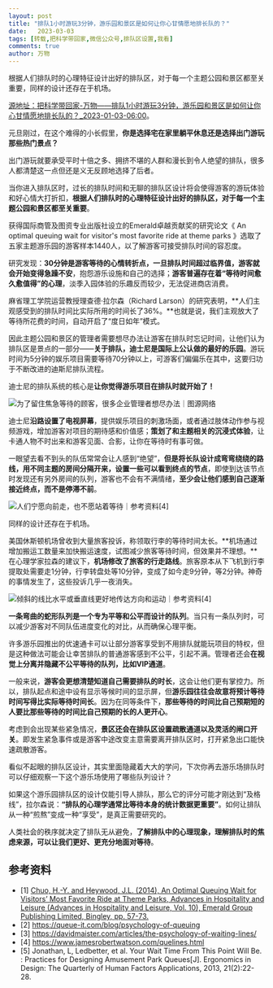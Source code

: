 ```yaml
---
layout: post
title: "排队1小时游玩3分钟，游乐园和景区是如何让你心甘情愿地排长队的？"
date:   2023-03-03
tags: [转载,把科学带回家,微信公众号,排队区设置,我看]
comments: true
author: 万物
---
```


根据人们排队时的心理特征设计出好的排队区，对于每一个主题公园和景区都至关重要，同样的设计还存在于机场。

<!-- more -->

[源地址：把科学带回家-万物——排队1小时游玩3分钟，游乐园和景区是如何让你心甘情愿地排长队的？_2023-01-03-06:00](https://mp.weixin.qq.com/s/lfcvXHfYbmx9Tb2B3sd8-w)。

元旦刚过，在这个难得的小长假里，**你是选择宅在家里躺平休息还是选择出门游玩那些热门景点？**

出门游玩就要承受平时十倍之多、拥挤不堪的人群和漫长到令人绝望的排队，很多人都清楚这一点但还是义无反顾地选择了后者。

当你进入排队区时，过长的排队时间和无聊的排队区设计将会使得游客的游玩体验和好心情大打折扣，**根据人们排队时的心理特征设计出好的排队区，对于每一个主题公园和景区都至关重要**。

获得国际商管及图资专业出版社设立的Emerald卓越贡献奖的研究论文《 An optimal queuing wait for visitor's most favorite ride at theme parks 》选取了五家主题游乐园的游客样本1440人，以了解游客可接受排队时间的容忍度。

研究发现：**30分钟是游客等待的心情转折点，一旦排队时间超过临界值，游客就会开始变得急躁不安**，抱怨游乐设施和自己的选择；**游客普遍存在着“等待时间愈久愈值得”的心理**，淡季入园体验的乐趣反而较少，无法促进商店消费。

麻省理工学院运营教授理查德·拉尔森（Richard Larson）的研究表明，**人们主观感受到的排队时间比实际所用的时间长了36%。**也就是说，我们主观放大了等待所花费的时间，自动开启了“度日如年”模式。

因此主题公园和景区的管理者需要想尽办法让游客在排队时忘记时间，让他们认为排队区是景点的一部分——**关于排队，迪士尼是国际上公认做的最好的乐园**。游玩时间为5分钟的娱乐项目需要等待70分钟以上，可游客们偏偏乐在其中，这要归功于不断改进的迪斯尼排队流程。

迪士尼的排队系统的核心是**让你觉得游乐项目在排队时就开始了！**

![为了留住焦急等待的顾客，很多企业管理者想尽办法｜图源网络](https://hanlinniao.notion.site/image/https%3A%2F%2Fs3-us-west-2.amazonaws.com%2Fsecure.notion-static.com%2F91a7c995-6a41-4262-9311-154a6a44a991%2F640.png?id=2359c000-8527-482b-ba33-894f68c0793e&table=block&spaceId=a979149a-2250-443a-93ce-5f35af6ec2ad&width=2000&userId=&cache=v2 "为了留住焦急等待的顾客，很多企业管理者想尽办法")

迪士尼**沿路设置了电视屏幕**，提供娱乐项目的刺激场面，或者通过肢体动作参与视频游戏，增加游客对项目的期待感和价值感；**策划了和主题相关的沉浸式体验**，让卡通人物不时出来和游客见面、合影，让你在等待时有事可做。

一眼望去看不到头的队伍常常会让人感到“绝望”，**但是将长队设计成弯弯绕绕的路线，用不同主题的房间分隔开来，设置一些可以看到终点的节点**，即使到达该节点时发现还有另外房间的队列，游客也不会有不满情绪，**至少会让他们感到自己逐渐接近终点，而不是停滞不前**。

![人们宁愿向前走，也不愿站着等待｜参考资料[4]](https://hanlinniao.notion.site/image/https%3A%2F%2Fs3-us-west-2.amazonaws.com%2Fsecure.notion-static.com%2F67c98330-8b9e-4a3b-a84d-bbcf04f4b990%2F640.png?id=47471829-2700-4d17-9923-998e6425e3dc&table=block&spaceId=a979149a-2250-443a-93ce-5f35af6ec2ad&width=2000&userId=&cache=v2 "人们宁愿向前走，也不愿站着等待")

同样的设计还存在于机场。

美国休斯顿机场曾收到大量旅客投诉，称领取行李的等待时间太长。**机场通过增加搬运工数量来加快搬运速度，试图减少旅客等待时间，但效果并不理想。**在心理学家拉森的建议下，**机场修改了旅客的行走路线**。旅客原本从下飞机到行李提取处需要走1分钟，行李转盘处等10分钟，变成了如今走9分钟，等2分钟。神奇的事情发生了，这些投诉几乎一夜消失。

![倾斜的线比水平或垂直线更好地传达方向和运动｜参考资料[4]](https://hanlinniao.notion.site/image/https%3A%2F%2Fs3-us-west-2.amazonaws.com%2Fsecure.notion-static.com%2F97e408e0-2b3d-4a70-9c95-279e02ffbada%2F640.png?id=6bf30504-4379-487f-b456-7a377fc62360&table=block&spaceId=a979149a-2250-443a-93ce-5f35af6ec2ad&width=2000&userId=&cache=v2 "倾斜的线比水平或垂直线更好地传达方向和运动")

**一条弯曲的蛇形队列是一个专为平等和公平而设计的队列**。当只有一条队列时，可以减少游客对不同队伍进度变化的对比，从而确保心理平衡。

许多游乐园推出的优速通卡可以让部分游客享受到不用排队就能玩项目的特权，但是这种做法可能会让幸苦排队的普通游客感到不公平，引起不满。管理者还会**在视觉上分离并隐藏不公平等待的队列，比如VIP通道**。

一般来说，**游客会更想清楚知道自己需要排队的时长**，这会让他们更有掌控力。所以，排队起点和途中设有显示等候时间的显示屏，但**游乐园往往会故意将预计等待时间写得比实际等待时间长**。因为在同等条件下，**那些等待的时间比自己预期短的人要比那些等待的时间比自己预期的长的人更开心**。

考虑到会出现某些紧急情况，**景区还会在排队区设置疏散通道以及灵活的闸口开关**。即发生紧急事件或是游客中途改变主意需要离开排队区时，打开紧急出口能快速疏散游客。

看似不起眼的排队区设计，其实里面隐藏着大大的学问，下次你再去游乐场排队时可以仔细观察一下这个游乐场使用了哪些队列设计？

如果这个游乐园排队区的设计仅能引导人排队，那么它的评分可能才刚达到“及格线”，拉尔森说：**“排队的心理学通常比等待本身的统计数据更重要”**。如何让排队从一种“煎熬”变成一种“享受”，是真正需要研究的。

人类社会的秩序就决定了排队无从避免，**了解排队中的心理现象，理解排队时的焦虑来源，可以让我们更好、更充分地面对等待**。

## 参考资料

- \[1\] [Chuo, H.-Y. and Heywood, J.L. (2014), An Optimal Queuing Wait for Visitors’ Most Favorite Ride at Theme Parks, Advances in Hospitality and Leisure (Advances in Hospitality and Leisure, Vol. 10), Emerald Group Publishing Limited, Bingley, pp. 57-73.](https://doi.org/10.1108/S1745-354220140000010003)
- \[2\] <https://queue-it.com/blog/psychology-of-queuing>
- [3] <https://davidmaister.com/articles/the-psychology-of-waiting-lines/>
- [4] <https://www.jamesrobertwatson.com/quelines.html>
- [5] Jonathan, L, Ledbetter, et al. Your Wait Time From This Point Will Be. : Practices for Designing Amusement Park Queues[J]. Ergonomics in Design: The Quarterly of Human Factors Applications, 2013, 21(2):22-28.
